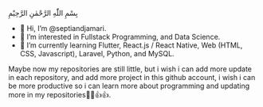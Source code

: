 بِسْمِ اللّٰهِ الرَّحْمٰنِ الرَّحِيْمِ

- 👋 Hi, I’m @septiandjamari.
- 👀 I’m interested in Fullstack Programming, and Data Science.
- 🌱 I’m currently learning Flutter, React.js / React Native, Web (HTML, CSS, Javascript), Laravel, Python, and MySQL.

Maybe now my repositories are still little, but i wish i can add more update in each repository, and add more project in this github account, i wish i can be more productive so i can learn more about programming and updating more in my repositories🙏🙏👍👍.

<!---
septiandjamari/septiandjamari is a ✨ special ✨ repository because its `README.md` (this file) appears on your GitHub profile.
You can click the Preview link to take a look at your changes.
--->
